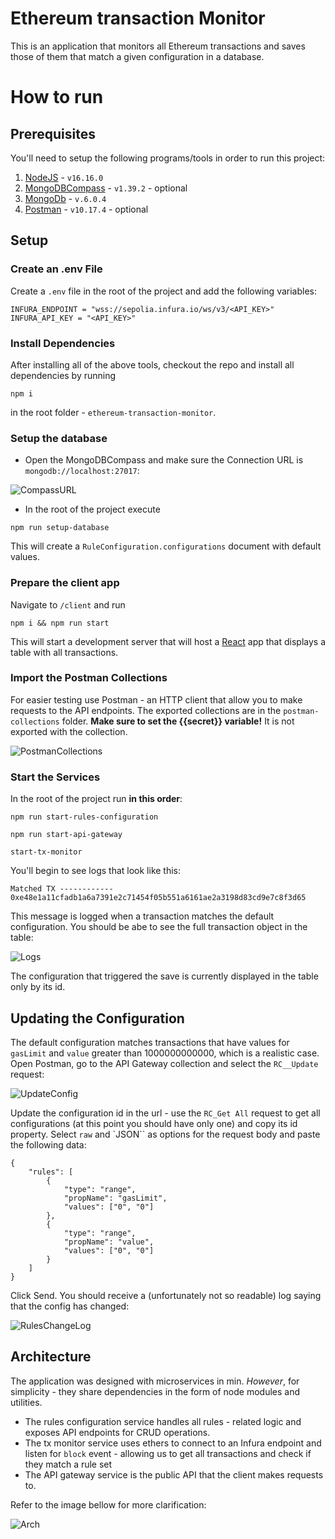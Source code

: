 # Ethereum transaction Monitor

This is an application that monitors all Ethereum transactions and saves those of them that match a given configuration in a database.

# How to run

## Prerequisites

You'll need to setup the following programs/tools in order to run this project:

1. [NodeJS](https://nodejs.org/dist/v16.16.0/) - `v16.16.0`
2. [MongoDBCompass](https://www.mongodb.com/try/download/compass) - `v1.39.2` - optional
3. [MongoDb](https://www.mongodb.com/try/download/community-kubernetes-operator) - `v.6.0.4`
4. [Postman](https://www.postman.com/) - `v10.17.4` - optional

## Setup

### Create an .env File

Create a `.env` file in the root of the project and add the following variables:

```
INFURA_ENDPOINT = "wss://sepolia.infura.io/ws/v3/<API_KEY>"
INFURA_API_KEY = "<API_KEY>"
```

### Install Dependencies

After installing all of the above tools, checkout the repo and install all dependencies by running

```
npm i
```

in the root folder - `ethereum-transaction-monitor`.

### Setup the database

- Open the MongoDBCompass and make sure the Connection URL is `mongodb://localhost:27017`:

![CompassURL](/docs/images/CompassURL.PNG)

- In the root of the project execute
```
npm run setup-database
```

This will create a `RuleConfiguration.configurations` document with default values.

### Prepare the client app

Navigate to `/client` and run

```
npm i && npm run start
```
This will start a development server that will host a [React](https://react.dev/) app that displays a table with all transactions.

### Import the Postman Collections

For easier testing use Postman - an HTTP client that allow you to make requests to the API endpoints. The exported collections are in the `postman-collections` folder. **Make sure to set the {{secret}} variable!** It is not exported with the collection.

![PostmanCollections](/docs/images/PostmanImportColl.PNG)

### Start the Services

In the root of the project run **in this order**:

```
npm run start-rules-configuration
```

```
npm run start-api-gateway
```

```
start-tx-monitor
```

You'll begin to see logs that look like this:

```
Matched TX ------------ 0xe48e1a11cfadb1a6a7391e2c71454f05b551a6161ae2a3198d83cd9e7c8f3d65
```

This message is logged when a transaction matches the default configuration.
You should be abe to see the full transaction object in the table:

![Logs](/docs/images/Logs.PNG)

The configuration that triggered the save is currently displayed in the table only by its id.

## Updating the Configuration

The default configuration matches transactions that have values for `gasLimit` and `value` greater than 1000000000000, which is a realistic case. Open Postman, go to the API Gateway collection and select the `RC__Update` request:

![UpdateConfig](/docs/images/UpdateConfig.PNG)

Update the configuration id in the url - use the `RC_Get All` request to get all configurations (at this point you should have only one) and copy its id property. Select `raw` and `JSON`` as options for the request body and paste the following data:

```
{
    "rules": [
        {
            "type": "range",
            "propName": "gasLimit",
            "values": ["0", "0"]
        },
        {
            "type": "range",
            "propName": "value",
            "values": ["0", "0"]
        }
    ]
}
```

Click Send. You should receive a (unfortunately not so readable) log saying that the config has changed:

![RulesChangeLog](/docs/images/RulesChangeLog.PNG)

## Architecture

The application was designed with microservices in min. *However*, for simplicity - they share dependencies in the form of node modules and utilities. 

- The rules configuration service handles all rules - related logic and exposes API endpoints for CRUD operations.
- The tx monitor service uses ethers to connect to an Infura endpoint and listen for `block` event - allowing us to get all transactions and check if they match a rule set
- The API gateway service is the public API that the client makes requests to.

Refer to the image bellow for more clarification:

![Arch](/docs/images/Arch.PNG)